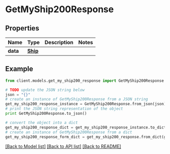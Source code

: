 # GetMyShip200Response



## Properties

Name | Type | Description | Notes
------------ | ------------- | ------------- | -------------
**data** | [**Ship**](Ship.md) |  | 

## Example

```python
from client.models.get_my_ship200_response import GetMyShip200Response

# TODO update the JSON string below
json = "{}"
# create an instance of GetMyShip200Response from a JSON string
get_my_ship200_response_instance = GetMyShip200Response.from_json(json)
# print the JSON string representation of the object
print GetMyShip200Response.to_json()

# convert the object into a dict
get_my_ship200_response_dict = get_my_ship200_response_instance.to_dict()
# create an instance of GetMyShip200Response from a dict
get_my_ship200_response_form_dict = get_my_ship200_response.from_dict(get_my_ship200_response_dict)
```
[[Back to Model list]](../README.md#documentation-for-models) [[Back to API list]](../README.md#documentation-for-api-endpoints) [[Back to README]](../README.md)


